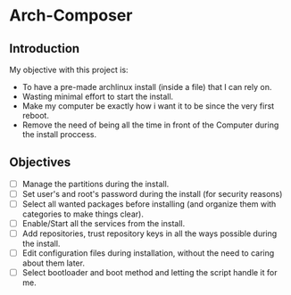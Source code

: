 # Arch-Composer
## Introduction
My objective with this project is:
 - To have a pre-made archlinux install (inside a file) that I can rely on.
 - Wasting minimal effort to start the install.
 - Make my computer be exactly how i want it to be since the very first reboot.
 - Remove the need of being all the time in front of the Computer during the install proccess.

## Objectives
 - [ ] Manage the partitions during the install.
 - [ ] Set user's and root's password during the install (for security reasons)
 - [ ] Select all wanted packages before installing (and organize them with categories to make things clear).
 - [ ] Enable/Start all the services from the install.
 - [ ] Add repositories, trust repository keys in all the ways possible during the install.
 - [ ] Edit configuration files during installation, without the need to caring about them later.
 - [ ] Select bootloader and boot method and letting the script handle it for me.
